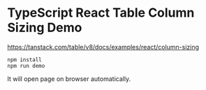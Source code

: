 TypeScript React Table Column Sizing Demo
===========================================

https://tanstack.com/table/v8/docs/examples/react/column-sizing

```
npm install
npm run demo
```

It will open page on browser automatically.
